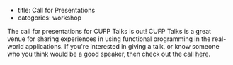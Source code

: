 - title: Call for Presentations
- categories: workshop

The call for presentations for CUFP Talks is out! CUFP Talks is a
great venue for sharing experiences in using functional programming in
the real-world applications. If you're interested in giving a talk, or
know someone who you think would be a good speaker, then check out the
call [here](/2010/call-presentations.html).
